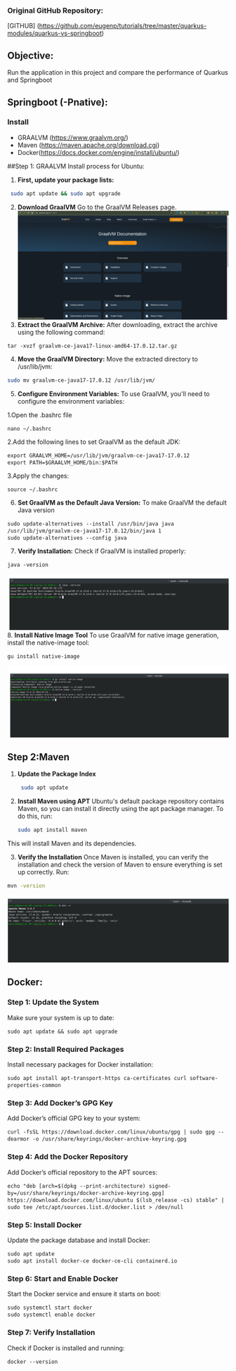 ### Original GitHub Repository:
[GITHUB] (https://github.com/eugenp/tutorials/tree/master/quarkus-modules/quarkus-vs-springboot)
## Objective:
Run the application in this project and compare the performance of Quarkus and Springboot
## Springboot (-Pnative):
 ### Install 
- GRAALVM (https://www.graalvm.org/)
- Maven (https://maven.apache.org/download.cgi)
- Docker(https://docs.docker.com/engine/install/ubuntu/)

##Step 1: GRAALVM Install process for Ubuntu:

 1. **First, update your package lists:**
 
 ```bash
  sudo apt update && sudo apt upgrade
 ```
 2. **Download GraalVM**
 Go to the GraalVM Releases page.
 ![Output](graalvm.png)
 3. **Extract the GraalVM Archive:**
  After downloading, extract the archive using the following command:
   ```
   tar -xvzf graalvm-ce-java17-linux-amd64-17.0.12.tar.gz
   ```
 4. **Move the GraalVM Directory:**
  Move the extracted directory to /usr/lib/jvm:
  ```bash
  sudo mv graalvm-ce-java17-17.0.12 /usr/lib/jvm/
  ```
 5. **Configure Environment Variables:**
 To use GraalVM, you'll need to configure the environment variables:

  1.Open the .bashrc file
  ```
  nano ~/.bashrc
  ```
  2.Add the following lines to set GraalVM as the default JDK:
  ```
  export GRAALVM_HOME=/usr/lib/jvm/graalvm-ce-java17-17.0.12
  export PATH=$GRAALVM_HOME/bin:$PATH
  ```
  3.Apply the changes:
  ```
  source ~/.bashrc
  ```

6. **Set GraalVM as the Default Java Version:**
To make GraalVM the default Java version
```
sudo update-alternatives --install /usr/bin/java java /usr/lib/jvm/graalvm-ce-java17-17.0.12/bin/java 1
sudo update-alternatives --config java
```
7. **Verify Installation:**
Check if GraalVM is installed properly:
```
java -version
```
 ![Output](java-v.png)
8. **Install Native Image Tool**
To use GraalVM for native image generation, install the native-image tool:
```
gu install native-image
```
 ![Output](native-images.png)



## Step 2:Maven

1. **Update the Package Index**
   ```bash
    sudo apt update
   ```
2. **Install Maven using APT**
   Ubuntu's default package repository contains Maven, so you can install it directly using the apt package 
   manager. To do this, run:

   ```bash
   sudo apt install maven
   ```
This will install Maven and its dependencies.

3. **Verify the Installation**
   Once Maven is installed, you can verify the installation and check the version of Maven to ensure everything 
   is set up correctly. Run:

  ```bash
  mvn -version
```
![Output](mvn.png)















## Docker:
### Step 1: Update the System
Make sure your system is up to date:
```
sudo apt update && sudo apt upgrade
```
### Step 2: Install Required Packages
Install necessary packages for Docker installation:
```
sudo apt install apt-transport-https ca-certificates curl software-properties-common
```
### Step 3: Add Docker’s GPG Key
Add Docker’s official GPG key to your system:
```
curl -fsSL https://download.docker.com/linux/ubuntu/gpg | sudo gpg --dearmor -o /usr/share/keyrings/docker-archive-keyring.gpg
```
### Step 4: Add the Docker Repository
Add Docker’s official repository to the APT sources:
```
echo "deb [arch=$(dpkg --print-architecture) signed-by=/usr/share/keyrings/docker-archive-keyring.gpg] https://download.docker.com/linux/ubuntu $(lsb_release -cs) stable" | sudo tee /etc/apt/sources.list.d/docker.list > /dev/null
```
### Step 5: Install Docker
Update the package database and install Docker:
```
sudo apt update
sudo apt install docker-ce docker-ce-cli containerd.io
```
### Step 6: Start and Enable Docker
Start the Docker service and ensure it starts on boot:
```
sudo systemctl start docker
sudo systemctl enable docker
```
### Step 7: Verify Installation
Check if Docker is installed and running:
```
docker --version
```


